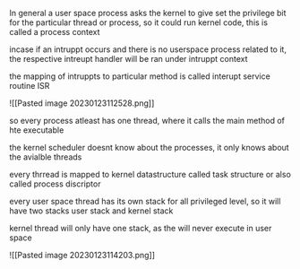 
In general a user space process asks the kernel to give set the privilege bit for the particular thread or process, so it could run kernel code, this is called a process context

incase if an intruppt occurs and there is no userspace process related to it, the respective intreupt handler will be ran under intruppt context

the mapping of intruppts to particular method is called interupt service routine ISR

![[Pasted image 20230123112528.png]]


so every process atleast has one thread, where it calls the main method of hte executable

the kernel scheduler doesnt know about the processes, it only knows about the avialble threads

every thrread is mapped to kernel datastructure called task structure or also called process discriptor

every user space thread has its own stack for all privileged level, so it will have two stacks
user stack and kernel stack

kernel thread will only have one stack, as the will never execute in user space

![[Pasted image 20230123114203.png]]

